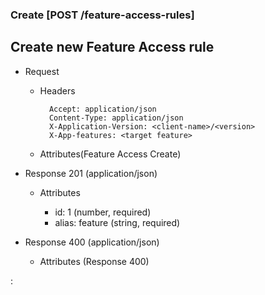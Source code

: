 ### Create [POST /feature-access-rules]

## **Create new Feature Access rule**

+ Request
    + Headers

            Accept: application/json
            Content-Type: application/json
            X-Application-Version: <client-name>/<version>
            X-App-features: <target feature>
          
    + Attributes(Feature Access Create)

+ Response 201 (application/json)

    + Attributes
        
        + id: 1 (number, required)
        + alias: feature (string, required)
    
+ Response 400 (application/json)
              
    + Attributes (Response 400)

:[](../error_responses.md)
